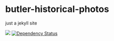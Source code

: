 # butler-historical-photos
just a jekyll site 

![](https://travis-ci.org/mnyrop/historical-photos.svg?branch=master)
[![Dependency Status](https://gemnasium.com/badges/github.com/mnyrop/historical-photos.svg)](https://gemnasium.com/github.com/mnyrop/historical-photos)
